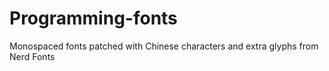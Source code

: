 # Programming-fonts
  Monospaced fonts patched with Chinese characters and extra glyphs from Nerd Fonts
